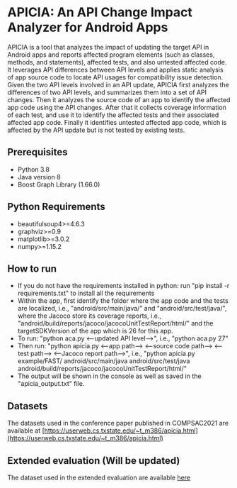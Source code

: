 # APICIA: An API Change Impact Analyzer for Android Apps

APICIA is a tool that analyzes the impact of updating the target API in Android apps and reports affected program elements (such as classes, methods, and statements), affected tests, and also untested affected code. It leverages API differences between API levels and applies static analysis of app source code to locate API usages for compatibility issue detection. Given the two API levels involved in an API update, APICIA first analyzes the differences of two API levels, and summarizes them into a set of API changes. Then it analyzes the source code of an app to identify the affected app code using the API changes. After that it collects coverage information of each test, and use it to identify the affected tests and their associated affected app code. Finally it identifies untested affected app code, which is affected by the API update but is not tested by existing tests.

## Prerequisites
- Python 3.8
- Java version 8
- Boost Graph Library (1.66.0)

## Python Requirements
- beautifulsoup4>=4.6.3
- graphviz>=0.9
- matplotlib>=3.0.2
- numpy>=1.15.2

## How to run
- If you do not have the requirements installed in python: run "pip install -r requirements.txt" to install all the requirements
- Within the app, first identify the folder where the app code and the tests are localized, i.e., "android/src/main/java/" and "android/src/test/java/", where the Jacoco store its coverage reports, i.e., "android/build/reports/jacoco/jacocoUnitTestReport/html/" and the targetSDKVersion of the app which is 26 for this app.
- To run: "python aca.py <--updated API level-->", i.e., "python aca.py 27"
- Then run: "python apicia.py <--app path--> <--source code path--> <--test path--> <--Jacoco report path-->", i.e., "python apicia.py example/FAST/ android/src/main/java android/src/test/java android/build/reports/jacoco/jacocoUnitTestReport/html/"
- The output will be shown in the console as well as saved in the "apicia_output.txt" file.


## Datasets
The datasets used in the conference paper published in COMPSAC2021 are available at [https://userweb.cs.txstate.edu/~t_m386/apicia.html](https://userweb.cs.txstate.edu/~t_m386/apicia.html)
## Extended evaluation (Will be updated)
The dataset used in the extended evaluation are available [here](https://docs.google.com/spreadsheets/d/1NQSVWmvY3ZBk4duBsuQl1EKctGucECb2XPnhvNtkUkc/edit?usp=sharing)
